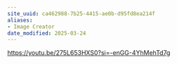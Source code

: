 ```yaml
---
site_uuid: ca462988-7b25-4415-ae0b-d95fd8ea214f
aliases:
- Image Creator
date_modified: 2025-03-24
---
```




https://youtu.be/275L653HXS0?si=-enGG-4YhMehTd7g